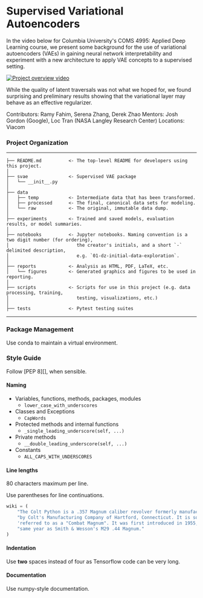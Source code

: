# Supervised Variational Autoencoders
In the video below for Columbia University's COMS 4995: Applied Deep Learning course, we present some background for the use of variational autoencoders (VAEs) in gaining neural network interpretability and experiment with a new architecture to apply VAE concepts to a supervised setting.

[![Project overview video](https://img.youtube.com/vi/x294DLH3-Cs/0.jpg)](https://www.youtube.com/watch?v=x294DLH3-Cs)

While the quality of latent traversals was not what we hoped for, we found surprising and preliminary results showing that the variational layer may behave as an effective regularizer.

Contributors: Ramy Fahim, Serena Zhang, Derek Zhao
Mentors: Josh Gordon (Google), Loc Tran (NASA Langley Research Center)
Locations: Viacom

### Project Organization

------------
    ├── README.md          <- The top-level README for developers using this project.
    │
    ├── svae               <- Supervised VAE package
    │   └── __init__.py    
    │
    ├── data
    │   ├── temp           <- Intermediate data that has been transformed.
    │   ├── processed      <- The final, canonical data sets for modeling.
    │   └── raw            <- The original, immutable data dump.
    │
    ├── experiments        <- Trained and saved models, evaluation results, or model summaries.
    │
    ├── notebooks          <- Jupyter notebooks. Naming convention is a two digit number (for ordering),
    │                         the creator's initials, and a short `-` delimited description,
    │                         e.g. `01-dz-initial-data-exploration`.
    │
    ├── reports            <- Analysis as HTML, PDF, LaTeX, etc.
    │   └── figures        <- Generated graphics and figures to be used in reporting.
    │
    ├── scripts            <- Scripts for use in this project (e.g. data processing, training,
    │                         testing, visualizations, etc.)
    │
    ├── tests              <- Pytest testing suites
--------

### Package Management

Use conda to maintain a virtual environment.

### Style Guide

Follow [PEP 8][], when sensible.

#### Naming

- Variables, functions, methods, packages, modules
    - `lower_case_with_underscores`
- Classes and Exceptions
    - `CapWords`
- Protected methods and internal functions
    - `_single_leading_underscore(self, ...)`
- Private methods
    - `__double_leading_underscore(self, ...)`
- Constants
    - `ALL_CAPS_WITH_UNDERSCORES`

#### Line lengths

80 characters maximum per line.

Use parentheses for line continuations.

```python
wiki = (
    "The Colt Python is a .357 Magnum caliber revolver formerly manufactured "
    "by Colt's Manufacturing Company of Hartford, Connecticut. It is sometimes "
    'referred to as a "Combat Magnum". It was first introduced in 1955, the '
    "same year as Smith & Wesson's M29 .44 Magnum."
)
```

#### Indentation

Use **two** spaces instead of four as Tensorflow code can be very long.

#### Documentation

Use numpy-style documentation. 
